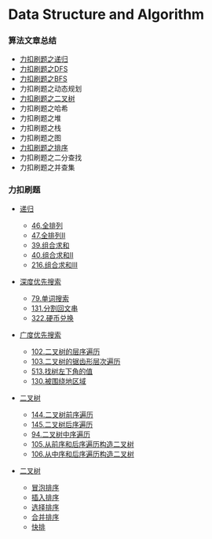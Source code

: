 # Data Structure and Algorithm


### 算法文章总结

+ [力扣刷题之递归](https://zhuanlan.zhihu.com/p/260838113)
+ [力扣刷题之DFS](https://zhuanlan.zhihu.com/p/261085225)
+ [力扣刷题之BFS](https://zhuanlan.zhihu.com/p/261328607)
+ 力扣刷题之动态规划
+ [力扣刷题之二叉树](https://zhuanlan.zhihu.com/p/262051275)
+ 力扣刷题之哈希
+ 力扣刷题之堆
+ 力扣刷题之栈
+ 力扣刷题之图
+ [力扣刷题之排序](https://zhuanlan.zhihu.com/p/262620712)
+ 力扣刷题之二分查找
+ 力扣刷题之并查集


### 力扣刷题
+ [递归](https://github.com/fkcs/Go-Data-Structure-Algorithm/tree/master/recursion)
    + [46.全排列](https://github.com/fkcs/Go-Data-Structure-Algorithm/blob/master/recursion/lt46.go) 
    + [47.全排列II](https://github.com/fkcs/Go-Data-Structure-Algorithm/blob/master/recursion/lt47.go) 
    + [39.组合求和](https://github.com/fkcs/Go-Data-Structure-Algorithm/blob/master/recursion/lt39.go)
    + [40.组合求和II](https://github.com/fkcs/Go-Data-Structure-Algorithm/blob/master/recursion/lt40.go) 
    + [216.组合求和III](https://github.com/fkcs/Go-Data-Structure-Algorithm/blob/master/recursion/lt216.go)

+ [深度优先搜索](https://github.com/fkcs/Go-Data-Structure-Algorithm/tree/master/dfs)

    + [79.单词搜索](https://github.com/fkcs/Go-Data-Structure-Algorithm/blob/master/dfs/lt79.go)
    + [131.分割回文串](https://github.com/fkcs/Go-Data-Structure-Algorithm/blob/master/dfs/lt131.go) 
    + [322.硬币兑换](https://github.com/fkcs/Go-Data-Structure-Algorithm/blob/master/dfs/lt322.go)

+ [广度优先搜索](https://github.com/fkcs/Go-Data-Structure-Algorithm/tree/master/bfs)
    + [102.二叉树的层序遍历](https://github.com/fkcs/Go-Data-Structure-Algorithm/blob/master/bfs/lt102.go) 
    + [103.二叉树的锯齿形层次遍历](https://github.com/fkcs/Go-Data-Structure-Algorithm/blob/master/bfs/lt103.go) 
    + [513.找树左下角的值](https://github.com/fkcs/Go-Data-Structure-Algorithm/blob/master/bfs/lt513.go) 
    + [130.被围绕地区域](https://github.com/fkcs/Go-Data-Structure-Algorithm/blob/master/bfs/lt130.go)

+ [二叉树](https://github.com/fkcs/Go-Data-Structure-Algorithm/tree/master/tree)
    + [144.二叉树前序遍历](https://github.com/fkcs/Go-Data-Structure-Algorithm/blob/master/tree/lt144.go)
    + [145.二叉树后序遍历](https://github.com/fkcs/Go-Data-Structure-Algorithm/blob/master/tree/lt145.go)
    + [94.二叉树中序遍历](https://github.com/fkcs/Go-Data-Structure-Algorithm/blob/master/tree/lt94.go)
    + [105.从前序和后序遍历构造二叉树](https://github.com/fkcs/Go-Data-Structure-Algorithm/blob/master/tree/lt105.go) 
    + [106.从中序和后序遍历构造二叉树](https://github.com/fkcs/Go-Data-Structure-Algorithm/blob/master/tree/lt106.go) 
    
+ [二叉树](https://github.com/fkcs/Go-Data-Structure-Algorithm/tree/master/sort)
    + [冒泡排序](https://github.com/fkcs/Go-Data-Structure-Algorithm/blob/master/sort/bubblesort.go)
    + [插入排序](https://github.com/fkcs/Go-Data-Structure-Algorithm/blob/master/sort/insertsort.go)
    + [选择排序](https://github.com/fkcs/Go-Data-Structure-Algorithm/blob/master/sort/selectSort.go)
    + [合并排序](https://github.com/fkcs/Go-Data-Structure-Algorithm/blob/master/sort/mergesort.go)
    + [快排](https://github.com/fkcs/Go-Data-Structure-Algorithm/blob/master/sort/quicksort.go)